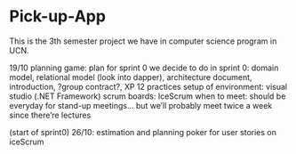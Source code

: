 # Pick-up-App
This is the 3th semester project we have in computer science program in UCN.


19/10
planning game: plan for sprint 0
we decide to do in sprint 0: domain model, relational model (look into dapper), architecture document, introduction, ?group contract?, XP 12 practices
setup of environment: visual studio (.NET Framework)
scrum boards: IceScrum 
when to meet: should be everyday for stand-up meetings... but we’ll probably meet twice a week since there’re lectures 

(start of sprint0)
26/10: estimation and planning poker for user stories on iceScrum

